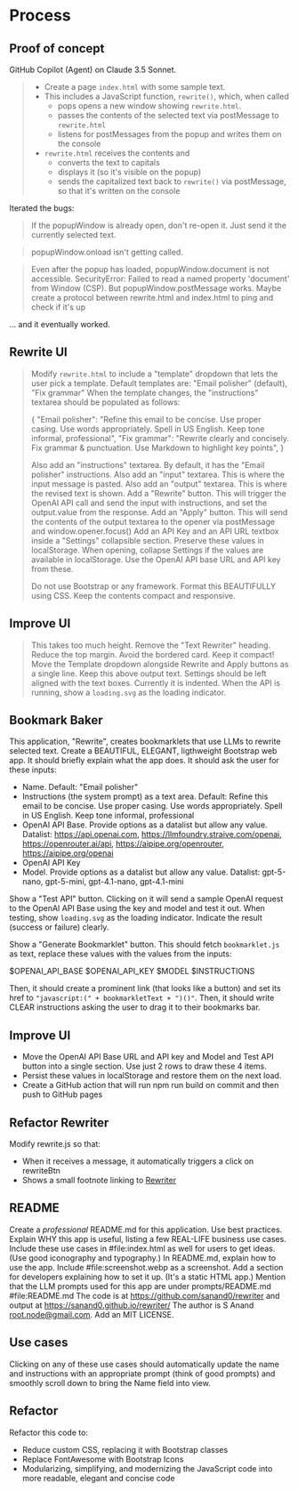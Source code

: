 # Process

## Proof of concept

GitHub Copilot (Agent) on Claude 3.5 Sonnet.

> - Create a page `index.html` with some sample text.
> - This includes a JavaScript function, `rewrite()`, which, when called
>   - pops opens a new window showing `rewrite.html`.
>   - passes the contents of the selected text via postMessage to `rewrite.html`
>   - listens for postMessages from the popup and writes them on the console
> - `rewrite.html` receives the contents and
>   - converts the text to capitals
>   - displays it (so it's visible on the popup)
>   - sends the capitalized text back to `rewrite()` via postMessage, so that it's written on the console

Iterated the bugs:

> If the popupWindow is already open, don't re-open it. Just send it the currently selected text.

> popupWindow.onload isn't getting called.

> Even after the popup has loaded, popupWindow.document is not accessible.
> SecurityError: Failed to read a named property 'document' from Window (CSP).
> But popupWindow.postMessage works. Maybe create a protocol between rewrite.html and index.html to ping and check if it's up

... and it eventually worked.

## Rewrite UI

> Modify `rewrite.html` to include a "template" dropdown that lets the user pick a template. Default templates are: "Email polisher" (default), "Fix grammar"
> When the template changes, the "instructions" textarea should be populated as follows:
>
> {
> "Email polisher": "Refine this email to be concise. Use proper casing. Use words appropriately. Spell in US English. Keep tone informal, professional",
> "Fix grammar": "Rewrite clearly and concisely. Fix grammar & punctuation. Use Markdown to highlight key points",
> }
>
> Also add an "instructions" textarea. By default, it has the "Email polisher" instructions.
> Also add an "input" textarea. This is where the input message is pasted.
> Also add an "output" textarea. This is where the revised text is shown.
> Add a "Rewrite" button. This will trigger the OpenAI API call and send the input with instructions, and set the output.value from the response.
> Add an "Apply" button. This will send the contents of the output textarea to the opener via postMessage and window.opener.focus()
> Add an API Key and an API URL textbox inside a "Settings" collapsible section. Preserve these values in localStorage.
> When opening, collapse Settings if the values are available in localStorage.
> Use the OpenAI API base URL and API key from these.
>
> Do not use Bootstrap or any framework. Format this BEAUTIFULLY using CSS. Keep the contents compact and responsive.

## Improve UI

> This takes too much height. Remove the "Text Rewriter" heading. Reduce the top margin. Avoid the bordered card. Keep it compact!
> Move the Template dropdown alongside Rewrite and Apply buttons as a single line. Keep this above output text.
> Settings should be left aligned with the text boxes. Currently it is indented.
> When the API is running, show a `loading.svg` as the loading indicator.

## Bookmark Baker

This application, "Rewrite", creates bookmarklets that use LLMs to rewrite selected text.
Create a BEAUTIFUL, ELEGANT, ligthweight Bootstrap web app. It should briefly explain what the app does.
It should ask the user for these inputs:

- Name. Default: "Email polisher"
- Instructions (the system prompt) as a text area. Default: Refine this email to be concise. Use proper casing. Use words appropriately. Spell in US English. Keep tone informal, professional
- OpenAI API Base. Provide options as a datalist but allow any value. Datalist: https://api.openai.com, https://llmfoundry.straive.com/openai, https://openrouter.ai/api, https://aipipe.org/openrouter, https://aipipe.org/openai
- OpenAI API Key
- Model. Provide options as a datalist but allow any value. Datalist: gpt-5-nano, gpt-5-mini, gpt-4.1-nano, gpt-4.1-mini

Show a "Test API" button. Clicking on it will send a sample OpenAI request to the OpenAI API Base using the key and model and test it out.
When testing, show `loading.svg` as the loading indicator.
Indicate the result (success or failure) clearly.

Show a "Generate Bookmarklet" button. This should fetch `bookmarklet.js` as text, replace these values with the values from the inputs:

$OPENAI_API_BASE
$OPENAI_API_KEY
$MODEL
$INSTRUCTIONS

Then, it should create a prominent link (that looks like a button) and set its href to `"javascript:(" + bookmarkletText + ")()"`.
Then, it should write CLEAR instructions asking the user to drag it to their bookmarks bar.

## Improve UI

- Move the OpenAI API Base URL and API key and Model and Test API button into a single section. Use just 2 rows to draw these 4 items.
- Persist these values in localStorage and restore them on the next load.
- Create a GitHub action that will run npm run build on commit and then push to GitHub pages

## Refactor Rewriter

Modify rewrite.js so that:

- When it receives a message, it automatically triggers a click on rewriteBtn
- Shows a small footnote linking to [Rewriter](https://sanand0.github.io/rewrite/)

## README

Create a _professional_ README.md for this application. Use best practices.
Explain WHY this app is useful, listing a few REAL-LIFE business use cases.
Include these use cases in #file:index.html as well for users to get ideas. (Use good iconography and typography.)
In README.md, explain how to use the app.
Include #file:screenshot.webp as a screenshot.
Add a section for developers explaining how to set it up. (It's a static HTML app.)
Mention that the LLM prompts used for this app are under prompts/README.md #file:README.md
The code is at https://github.com/sanand0/rewriter and output at https://sanand0.github.io/rewriter/
The author is S Anand <root.node@gmail.com>.
Add an MIT LICENSE.

## Use cases

Clicking on any of these use cases should automatically update the name and instructions with an appropriate prompt (think of good prompts) and smoothly scroll down to bring the Name field into view.

## Refactor

Refactor this code to:

- Reduce custom CSS, replacing it with Bootstrap classes
- Replace FontAwesome with Bootstrap Icons
- Modularizing, simplifying, and modernizing the JavaScript code into more readable, elegant and concise code
